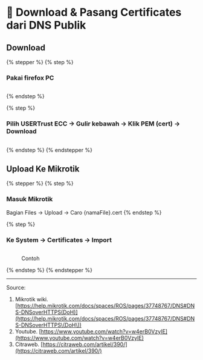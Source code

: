 # 📌 Download & Pasang Certificates dari DNS Publik

## Download&#x20;

{% stepper %}
{% step %}
### Pakai firefox PC

<figure><img src="https://imgdlvr.com/pic/photocollage.com/20250208-6079/public" alt=""><figcaption></figcaption></figure>
{% endstep %}

{% step %}
### Pilih USERTrust ECC -> Gulir kebawah -> Klik PEM (cert) -> Download

<figure><img src="https://imgdlvr.com/pic/photocollage.com/20250208-1562/public" alt=""><figcaption></figcaption></figure>
{% endstep %}
{% endstepper %}

## Upload Ke Mikrotik

{% stepper %}
{% step %}
### Masuk Mikrotik

Bagian Files -> Upload -> Caro {namaFile}.cert
{% endstep %}

{% step %}
### Ke System -> Certificates -> Import

<figure><img src="https://imgdlvr.com/pic/photocollage.com/20250208-0013/public" alt=""><figcaption><p>Contoh</p></figcaption></figure>
{% endstep %}
{% endstepper %}

***

Source:

1. Mikrotik wiki. [https://help.mikrotik.com/docs/spaces/ROS/pages/37748767/DNS#DNS-DNSoverHTTPS(DoH)](https://help.mikrotik.com/docs/spaces/ROS/pages/37748767/DNS#DNS-DNSoverHTTPS\(DoH\))
2. Youtube. [https://www.youtube.com/watch?v=w4erB0VzyIE](https://www.youtube.com/watch?v=w4erB0VzyIE)
3. Citraweb. [https://citraweb.com/artikel/390/](https://citraweb.com/artikel/390/)
